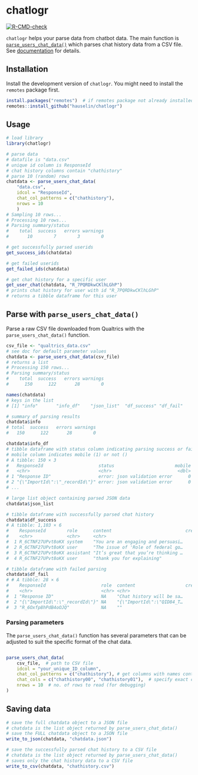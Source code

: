 
<!-- README.md is generated from README.Rmd. Please edit that file -->

# chatlogr

<!-- badges: start -->

[![R-CMD-check](https://github.com/hauselin/chatlogr/actions/workflows/R-CMD-check.yaml/badge.svg)](https://github.com/hauselin/chatlogr/actions/workflows/R-CMD-check.yaml)
<!-- badges: end -->

`chatlogr` helps your parse data from chatbot data. The main function is
[`parse_users_chat_data()`](https://hauselin.github.io/chatlogr/reference/parse_users_chat_data.html)
which parses chat history data from a CSV file. See
[documentation](https://hauselin.github.io/chatlogr/) for details.

## Installation

Install the development version of `chatlogr`. You might need to install
the `remotes` package first.

``` r
install.packages("remotes")  # if remotes package not already installed
remotes::install_github("hauselin/chatlogr")
```

## Usage

``` r
# load library
library(chatlogr)

# parse data
# datafile is "data.csv"
# unique id column is ResponseId
# chat history columns contain "chathistory"
# parse 10 (random) rows
chatdata <- parse_users_chat_data(
    "data.csv", 
    idcol = "ResponseId", 
    chat_col_patterns = c("chathistory"), 
    nrows = 10
    )
# Sampling 10 rows...                                                                      
# Processing 10 rows...
# Parsing summary/status
#    total  success   errors warnings 
#       10        7        3        0 

# get successfully parsed userids
get_success_ids(chatdata)

# get failed userids
get_failed_ids(chatdata)

# get chat history for a specific user
get_user_chat(chatdata, "R_7PQRDkwCKlhLGhP")
# prints chat history for user with id "R_7PQRDkwCKlhLGhP"
# returns a tibble dataframe for this user
```

## Parse with `parse_users_chat_data()`

Parse a raw CSV file downloaded from Qualtrics with the
`parse_users_chat_data()` function.

``` r
csv_file <- "qualtrics_data.csv"
# see doc for default parameter values
chatdata <- parse_users_chat_data(csv_file) 
# returns a list
# Processing 150 rows...                                                                   
# Parsing summary/status
#    total  success   errors warnings 
#      150      122       28        0 

names(chatdata)
# keys in the list
# [1] "info"       "info_df"    "json_list"  "df_success" "df_fail"   

# summary of parsing results
chatdata$info
# total  success   errors warnings 
#   150      122       28        0 

chatdata$info_df
# tibble dataframe with status column indicating parsing success or failure
# mobile column indicates mobile (1) or not ()
# A tibble: 150 × 3
#   ResponseId                     status                       mobile
#   <chr>                          <chr>                         <dbl>
# 1 "Response ID"                  error: json validation error      0
# 2 "{\"ImportId\":\"_recordId\"}" error: json validation error      0
# ...

# large list object containing parsed JSON data
chatdata$json_list  

# tibble dataframe with successfully parsed chat history
chatdata$df_success  
# A tibble: 1,103 × 6
#    ResponseId        role      content                            createdAt    id n_words
#    <chr>             <chr>     <chr>                                  <dbl> <int>   <int>
#  1 R_6CTNF27UPvt8oKX system    "You are an engaging and persuasi…      0        0     344
#  2 R_6CTNF27UPvt8oKX user      "The issue of 'Role of federal go…      0.1      1      95
#  3 R_6CTNF27UPvt8oKX assistant "It’s great that you’re thinking …      1.99     2     477
#  4 R_6CTNF27UPvt8oKX user      "thank you for explaining"             42.9      3       4

# tibble dataframe with failed parsing
chatdata$df_fail 
# # A tibble: 28 × 6
#    ResponseId                     role  content                   createdAt    id n_words
#    <chr>                          <chr> <chr>                         <dbl> <int>   <int>
#  1 "Response ID"                  NA    "Chat history will be sa…        NA    NA     315
#  2 "{\"ImportId\":\"_recordId\"}" NA    "{\"ImportId\":\"QID84_T…        NA    NA      10
#  3 "R_6Oxfp8hPdB4oOJQ"            NA    ""                               NA    NA       0
```

### Parsing parameters

The `parse_users_chat_data()` function has several parameters that can
be adjusted to suit the specific format of the chat data.

``` r

parse_users_chat_data(
    csv_file,  # path to CSV file
    idcol = "your_unique_ID_column", 
    chat_col_patterns = c("chathistory"), # get columns with names containing this pattern
    chat_cols = c("chathistory00", "chathistory01"),  # specify exact column names to parse
    nrows = 10  # no. of rows to read (for debugging)
)
```

## Saving data

``` r
# save the full chatdata object to a JSON file
# chatdata is the list object returned by parse_users_chat_data()
# save the FULL chatdata object to a JSON file
write_to_json(chatdata, "chatdata.json")

# save the successfully parsed chat history to a CSV file
# chatdata is the list object returned by parse_users_chat_data()
# saves only the chat history data to a CSV file
write_to_csv(chatdata, "chathistory.csv")
```
